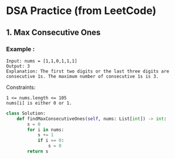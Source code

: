 # DSA Practice (from LeetCode)
## 1. Max Consecutive Ones
### Example :
```
Input: nums = [1,1,0,1,1,1]
Output: 3
Explanation: The first two digits or the last three digits are consecutive 1s. The maximum number of consecutive 1s is 3.
```
Constraints:
```
1 <= nums.length <= 105
nums[i] is either 0 or 1.
```

~~~~python
class Solution:
    def findMaxConsecutiveOnes(self, nums: List[int]) -> int:
        s = 0
        for i in nums:
            s += 1
            if i == 0:
                s = 0
        return s
~~~~
